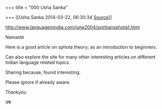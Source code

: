 +++
title = "000 Usha Sanka"

+++
[[Usha Sanka	2014-03-22, 06:30:34 [Source](https://groups.google.com/g/samskrita/c/VesbcdEGqDg)]]



<http://www.languageinindia.com/june2004/anirbansphota1.html>  

Namaste

Here is a good article on sphota theory; as an introduction to beginners.

Can also explore the site for many other interesting articles on different Indian language related topics.

Sharing because, found interesting.

Please ignore if already aware.

Thankyou

उषा


